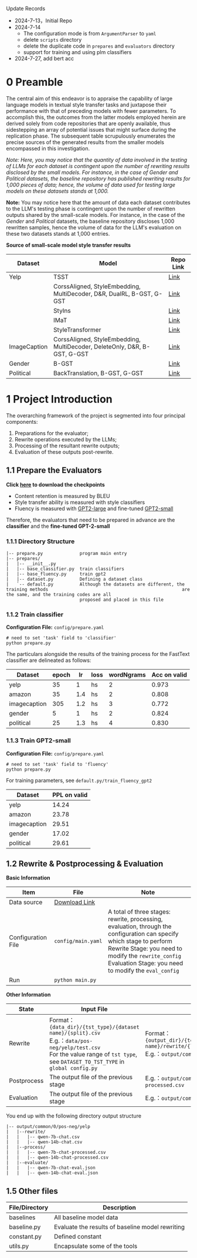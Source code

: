 Update Records

- 2024-7-13，Initial Repo
- 2024-7-14
    - The configuration mode  is from `ArgumentParser` to `yaml`
    - delete `scripts` directory
    - delete the duplicate code in `prepares` and `evaluators` directory
    - support for training and using plm classifiers
- 2024-7-27, add bert acc

# 0 Preamble

The central aim of this endeavor is to appraise the capability of large language models in textual style transfer tasks and juxtapose their performance with that of preceding models with fewer parameters. To accomplish this, the outcomes from the latter models employed herein are derived solely from code repositories that are openly available, thus sidestepping an array of potential issues that might surface during the replication phase. The subsequent table scrupulously enumerates the precise sources of the generated results from the smaller models encompassed in this investigation.

*Note: Here, you may notice that the quantity of data involved in the testing of LLMs for each dataset is contingent upon the number of rewriting results disclosed by the small models. For instance, in the case of Gender and Political datasets, the baseline repository has published rewriting results for 1,000 pieces of data; hence, the volume of data used for testing large models on these datasets stands at 1,000.*

**Note:**  You may notice here that the amount of data each dataset contributes to the LLM's testing phase is contingent upon the number of rewritten outputs shared by the small-scale models. For instance, in the case of the *Gender* and *Political* datasets, the baseline repository discloses 1,000 rewritten samples, hence the volume of data for the LLM's evaluation on these two datasets stands at 1,000 entries.

**Source of small-scale model style transfer results**


| Dataset      | Model                                                                     | Repo Link                                                                                            |
| ------------ | ------------------------------------------------------------------------- | ---------------------------------------------------------------------------------------------------- |
| Yelp         | TSST                                                                      | [Link](https://github.com/xiaofei05/TSST/tree/master/outputs/yelp)                                   |
|              | CorssAligned, StyleEmbedding, MultiDecoder, D&R, DualRL, B-GST, G-GST     | [Link](https://github.com/rungjoo/Stable-Style-Transformer/tree/master/evaluation/yelp/compare/yelp) |
|              | StyIns                                                                    | [Link](https://github.com/XiaoyuanYi/StyIns/tree/master/styins_outputs/yelp)                         |
|              | IMaT                                                                      | [Link](https://github.com/zhijing-jin/IMaT/tree/master/outputs/yelp)                                 |
|              | StyleTransformer                                                          | [Link](https://github.com/fastnlp/style-transformer/tree/master/outputs/yelp)                        |
| ImageCaption | CorssAligned, StyleEmbedding, MultiDecoder, DeleteOnly, D&R, B-GST, G-GST | [Link](https://github.com/nnnngo/transformer-drg-style-transfer/tree/master/results/imagecaption)    |
| Gender       | B-GST                                                                     | [Link](https://github.com/nnnngo/transformer-drg-style-transfer/tree/master/results/gender)          |
| Political    | BackTranslation, B-GST, G-GST                                             | [Link](https://github.com/nnnngo/transformer-drg-style-transfer/tree/master/results/political)       |

# 1 Project Introduction

The overarching framework of the project is segmented into four principal components:

1. Preparations for the evaluator;
2. Rewrite operations executed by the LLMs;
3. Processing of the resultant rewrite outputs;
4. Evaluation of these outputs post-rewrite.

## 1.1 Prepare the Evaluators

**Click [here](https://pan.baidu.com/s/1K3m-k_henrQTIzYmZXKA4Q?pwd=1234 ) to download the checkpoints**

- Content retention is measured by BLEU
- Style transfer ability is measured with style classifiers
- Fluency is measured with [GPT2-large](https://huggingface.co/openai-community/gpt2-large) and fine-tuned [GPT2-small](https://huggingface.co/openai-community/gpt2)

Therefore, the evaluators that need to be prepared in advance are the **classifier** and the **fine-tuned GPT-2-small**

### 1.1.1 Directory Structure

```
|-- prepare.py				program main entry
|-- prepares/
|   |-- __init__.py
|	|-- base_classifier.py	train classifiers
|	|-- base_fluency.py		train gpt2
|   |-- dataset.py			Defining a dataset class
|   `-- default.py			Although the datasets are different, the training methods 							  						are the same, and the training codes are all
							proposed and placed in this file
```

### 1.1.2 Train classifier

**Configuration File:** `config/prepare.yaml`

```shell
# need to set 'task' field to 'classifier'
python prepare.py
```

The particulars alongside the results of the training process for the FastText classifier are delineated as follows:


| Dataset      | epoch | lr  | loss | wordNgrams | Acc on valid |
| ------------ | ----- | --- | ---- | ---------- | ------------ |
| yelp         | 35    | 1   | hs   | 2          | 0.973        |
| amazon       | 35    | 1.4 | hs   | 2          | 0.808        |
| imagecaption | 305   | 1.2 | hs   | 3          | 0.772        |
| gender       | 5     | 1   | hs   | 2          | 0.824        |
| political    | 25    | 1.3 | hs   | 4          | 0.830        |

### 1.1.3 Train GPT2-small

**Configuration File:** `config/prepare.yaml`

```shell
# need to set 'task' field to 'fluency'
python prepare.py
```

For training parameters, see `default.py/train_fluency_gpt2`


| Dataset      | PPL on valid |
| ------------ | ------------ |
| yelp         | 14.24        |
| amazon       | 23.78        |
| imagecaption | 29.51        |
| gender       | 17.02        |
| political    | 29.61        |

## 1.2 Rewrite & Postprocessing & Evaluation

**Basic Information**

| Item               | File                                                         | Note                                                         |
| ------------------ | ------------------------------------------------------------ | ------------------------------------------------------------ |
| Data  source       | [Download Link](https://pan.baidu.com/s/1K3m-k_henrQTIzYmZXKA4Q?pwd=1234) |                                                              |
| Configuration File | `config/main.yaml`                                           | A total of three stages: rewrite, processing, evaluation, through the configuration can specify which stage to perform<br/> Rewrite Stage: you need to modify the `rewrite_config` <br/> Evaluation Stage: you need to modify the  `eval_config` |
| Run                | `python main.py`                                             |                                                              |

**Other Information**

| State       | Input File                                                   | Output File                                                  |
| ----------- | ------------------------------------------------------------ | ------------------------------------------------------------ |
| Rewrite     | Format：`{data_dir}/{tst_type}/{dataset name}/{split}.csv`<br/>E.g.：`data/pos-neg/yelp/test.csv`<br>For the value range of `tst type`, see `DATASET_TO_TST_TYPE` in `global config.py` | Format：`{output_dir}/{template_type}/{template_idx}/{tst_type}/{dataset name}/rewrite/{llm_type}.csv`<br/>E.g.：`output/common/0/pos-neg/yelp/rewrite/qwen-7b-chat.csv` |
| Postprocess | The output file of the previous stage                        | E.g.：`output/common/0/pos-neg/process/qwen-7b-chat-processed.csv` |
| Evaluation  | The output file of the previous stage                        | E.g.：`output/common/0/pos-neg/evaluate/qwen-7b-chat-eval.json` |

You end up with the following directory output structure

```
|-- output/common/0/pos-neg/yelp
|	|--rewrite/
|	|	|-- qwen-7b-chat.csv
|	|	|-- qwen-14b-chat.csv
|	|--process/
|	|	|-- qwen-7b-chat-processed.csv
|	|	|-- qwen-14b-chat-processed.csv
|	|--evaluate/
|	|	|-- qwen-7b-chat-eval.json
|	|	|-- qwen-14b-chat-eval.json
```

## 1.5 Other files


| File/Directory | Description                                      |
| -------------- | ------------------------------------------------ |
| baselines      | All baseline model data                          |
| baseline.py    | Evaluate the results of baseline model rewriting |
| constant.py    | Defined constant                                 |
| utils.py       | Encapsulate some of the tools                    |
